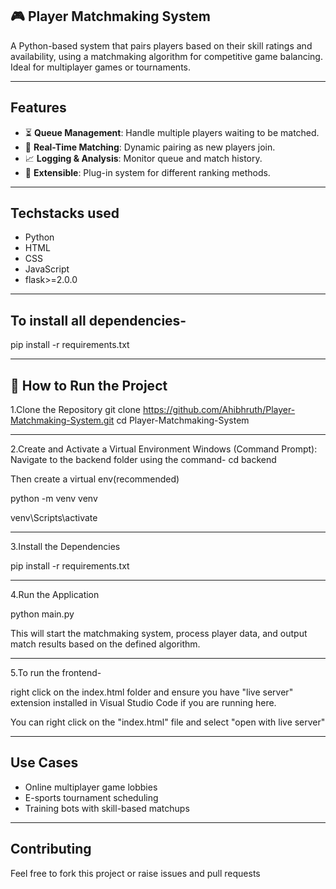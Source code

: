 🎮 Player Matchmaking System
---

A Python-based system that pairs players based on their skill ratings and availability, using a matchmaking algorithm for competitive game balancing. Ideal for multiplayer games or tournaments.

---

Features
---
- ⏳ **Queue Management**: Handle multiple players waiting to be matched.
- 🔄 **Real-Time Matching**: Dynamic pairing as new players join.
- 📈 **Logging & Analysis**: Monitor queue and match history.
- 🔌 **Extensible**: Plug-in system for different ranking methods.

---

Techstacks used
---
- Python
- HTML
- CSS
- JavaScript
- flask>=2.0.0

---       

To install all dependencies-
---
pip install -r requirements.txt

---

🚀 How to Run the Project
---
1.Clone the Repository
git clone https://github.com/Ahibhruth/Player-Matchmaking-System.git
cd Player-Matchmaking-System

---
2.Create and Activate a Virtual Environment
Windows (Command Prompt):
Navigate to the backend folder using the command-  cd backend

Then create a virtual env(recommended)

python -m venv venv

venv\Scripts\activate

---
3.Install the Dependencies

pip install -r requirements.txt

---
4.Run the Application

python main.py

This will start the matchmaking system, process player data, and output match results based on the defined algorithm.

---
5.To run the frontend-

right click on the index.html folder and ensure you have "live server" extension installed in Visual Studio Code if you are running here.

You can right click on the "index.html" file and select "open with live server"

---

Use Cases
---
- Online multiplayer game lobbies
- E-sports tournament scheduling
- Training bots with skill-based matchups

---

Contributing
---
Feel free to fork this project or raise issues and pull requests
